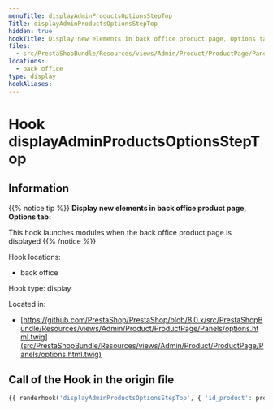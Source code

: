 ```yaml
---
menuTitle: displayAdminProductsOptionsStepTop
Title: displayAdminProductsOptionsStepTop
hidden: true
hookTitle: Display new elements in back office product page, Options tab
files:
  - src/PrestaShopBundle/Resources/views/Admin/Product/ProductPage/Panels/options.html.twig
locations:
  - back office
type: display
hookAliases:
---
```


# Hook displayAdminProductsOptionsStepTop

## Information

{{% notice tip %}}
**Display new elements in back office product page, Options tab:** 

This hook launches modules when the back office product page is displayed
{{% /notice %}}

Hook locations: 
  - back office

Hook type: display

Located in: 
  - [https://github.com/PrestaShop/PrestaShop/blob/8.0.x/src/PrestaShopBundle/Resources/views/Admin/Product/ProductPage/Panels/options.html.twig](src/PrestaShopBundle/Resources/views/Admin/Product/ProductPage/Panels/options.html.twig)

## Call of the Hook in the origin file

```php
{{ renderhook('displayAdminProductsOptionsStepTop', { 'id_product': productId }) }}
```